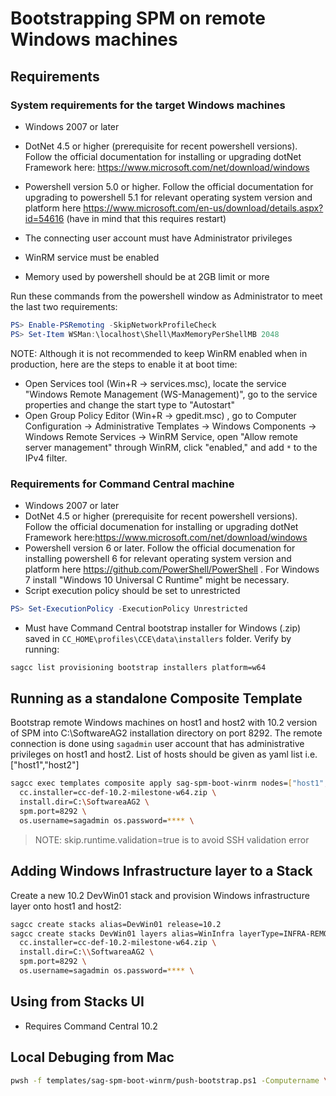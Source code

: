 # Bootstrapping SPM on remote Windows machines

## Requirements

### System requirements for the target Windows machines

* Windows 2007 or later
* DotNet 4.5 or higher (prerequisite for recent powershell versions). Follow the official documentation for installing or upgrading dotNet Framework here: https://www.microsoft.com/net/download/windows
* Powershell version 5.0 or higher. 
  Follow the official documentation for upgrading to powershell 5.1 for relevant operating system version and platform here https://www.microsoft.com/en-us/download/details.aspx?id=54616 (have in mind that this requires restart)

* The connecting user account must have Administrator privileges
* WinRM service must be enabled
* Memory used by powershell should be at 2GB limit or more

Run these commands from the powershell window as Administrator to meet the last two requirements:

```powershell
PS> Enable-PSRemoting -SkipNetworkProfileCheck
PS> Set-Item WSMan:\localhost\Shell\MaxMemoryPerShellMB 2048
```
NOTE: Although it is not recommended to keep WinRM enabled when in production, here are the steps to enable it at boot time:
* Open Services tool (Win+R -> services.msc), locate the service "Windows Remote Management (WS-Management)", go to the service properties and change the start type to "Autostart"
* Open Group Policy Editor (Win+R -> gpedit.msc) , go to Computer Configuration -> Administrative Templates -> Windows Components -> Windows Remote Services -> WinRM Service, open "Allow remote server management" through WinRM, click "enabled," and add `*` to the IPv4 filter.



### Requirements for Command Central machine

* Windows 2007 or later
* DotNet 4.5 or higher (prerequisite for recent powershell versions). Follow the official documenation for installing or upgrading dotNet Framework here:https://www.microsoft.com/net/download/windows
* Powershell version 6 or later.
  Follow the official documenation for installing powershell 6 for relevant operating system version and platform here https://github.com/PowerShell/PowerShell . For Windows 7 install "Windows 10 Universal C Runtime" might be necessary.
* Script execution policy should be set to unrestricted
```powershell
PS> Set-ExecutionPolicy -ExecutionPolicy Unrestricted
```
* Must have Command Central bootstrap installer for Windows (.zip) saved in `CC_HOME\profiles\CCE\data\installers` folder. Verify by running:

```bash
sagcc list provisioning bootstrap installers platform=w64
```

## Running as a standalone Composite Template

Bootstrap remote Windows machines on host1 and host2 with 10.2 version of SPM into C:\SoftwareAG2
installation directory on port 8292. The remote connection is done using `sagadmin` user account that
has administrative privileges on host1 and host2. List of hosts should be given as yaml list i.e. ["host1","host2"]

```bash
sagcc exec templates composite apply sag-spm-boot-winrm nodes=["host1","host2"] \
  cc.installer=cc-def-10.2-milestone-w64.zip \
  install.dir=C:\SoftwareaAG2 \
  spm.port=8292 \
  os.username=sagadmin os.password=**** \
  ```

> NOTE: skip.runtime.validation=true is to avoid SSH validation error

## Adding Windows Infrastructure layer to a Stack

Create a new 10.2 DevWin01 stack and provision Windows infrastructure layer onto host1 and host2:

```bash
sagcc create stacks alias=DevWin01 release=10.2
sagcc create stacks DevWin01 layers alias=WinInfra layerType=INFRA-REMOTE-WINDOWS nodes=host1,host2 \
  cc.installer=cc-def-10.2-milestone-w64.zip \
  install.dir=C:\\SoftwareaAG2 \
  spm.port=8292 \
  os.username=sagadmin os.password=**** \
```


## Using from Stacks UI

* Requires Command Central 10.2


## Local Debuging from Mac

```bash
pwsh -f templates/sag-spm-boot-winrm/push-bootstrap.ps1 -Computername \["bgninjabvt01"\] -RemoteTempPath C:\Windows\Temp -LocalInstallerZip ~/sag/cc/profiles/CCE/data/installers/cc-def-10.2-milestone-w64.zip -RemoteInstallPath C:\sag2 -AcceptLicense -PlainCredentials vmtest:vmtest
```
